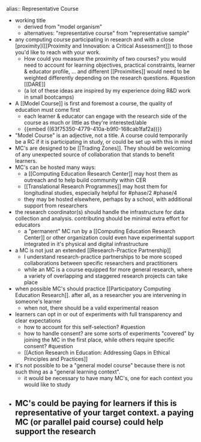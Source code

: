 alias:: Representative Course

- working title
	- derived from "model organism"
	- alternatives: "representative course" from "representative sample"
- any computing course participating in research and with a close [proximity]([[Proximity and Innovation: a Critical Assessment]]) to those you'd like to reach with your work.
	- How could you measure the proximity of two courses? you would need to account for learning objectives, practical constraints, learner & educator profile, ... and different [[Proximities]] would need to be weighted differently depending on the research questions.  #question [[DARE]]
	- (a lot of these ideas are inspired by my experience doing R&D work in small bootcamps)
- A [[Model Course]] is first and foremost a course, the quality of education must come first
	- each learner & educator can engage with the research side of the course as much or little as they're interested/able
	- {{embed ((63f75350-4779-410a-b9f0-168cab1faf2a))}}
- "Model Course" is an adjective, not a title.  A course could temporarily be a RC if it is participating in study, or could be set up with this in mind
- MC's are designed to be [[Trading Zones]].  They should be welcoming of any unexpected source of collaboration that stands to benefit learners.
- MC's can be hosted many ways:
	- a [[Computing Education Research Center]] may host them as outreach and to help build community within CER
	- [[Translational Research Programmes]] may host them for longitudinal studies, especially helpful for #phase/2 #phase/4
	- they may be hosted elsewhere, perhaps by a school, with additional support from researchers
- the research coordinator(s) should handle the infrastructure for data collection and analysis.  contributing should be minimal extra effort for educators
	- a "permanent" MC run by a [[Computing Education Research Center]] or other organization could even have experimental support integrated in it's physical and digital infrastructure
- a MC is not just an extended [[Research-Practice Partnership]]
	- I understand research-practice partnerships to be more scoped collaborations between specific researchers and practitioners
	- while an MC is a course equipped for more general research, where a variety of overlapping and staggered research projects can take place
- when possible MC's should practice [[Participatory Computing Education Research]]. after all, as a researcher you are intervening in someone's learner
	- when not, there should be a valid experimental reason
- learners can opt in or out of experiments with full transparency and clear expectations
	- how to account for this self-selection? #question
	- how to handle consent? are some sorts of experiments "covered" by joining the MC in the first place, while others require specific consent? #question
	- [[Action Research in Education: Addressing Gaps in Ethical Principles and Practices]]
- it's not possible to be a "general model course" because there is not such thing as a "general learning context".
	- it would be necessary to have many MC's, one for each context you would like to study
- MC's could be paying for learners if this is representative of your target context.  a paying MC (or parallel paid course) could help support the research
	-